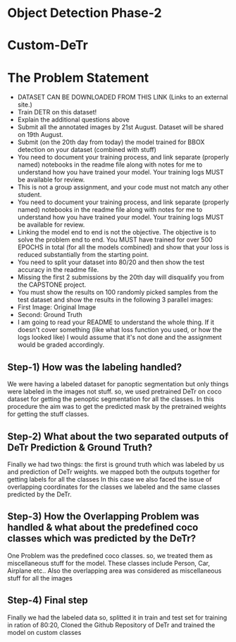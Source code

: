 # Object Detection Phase-2

# Custom-DeTr

# The Problem Statement

- DATASET CAN BE DOWNLOADED FROM THIS LINK (Links to an external site.)
- Train DETR on this dataset!
- Explain the additional questions above
- Submit all the annotated images by 21st August. Dataset will be shared on 19th August.
- Submit (on the 20th day from today) the model trained for BBOX detection on your dataset (combined with stuff)
- You need to document your training process, and link separate (properly named) notebooks in the readme file along with notes for me to understand how you have trained your model. Your training logs MUST be available for review.
- This is not a group assignment, and your code must not match any other student.
- You need to document your training process, and link separate (properly named) notebooks in the readme file along with notes for me to understand how you have trained your model. Your training logs MUST be available for review.  
- Linking the model end to end is not the objective. The objective is to solve the problem end to end. You MUST have trained for over 500 EPOCHS in total (for all the models combined) and show that your loss is reduced substantially from the starting point.
- You need to split your dataset into 80/20 and then show the test accuracy in the readme file.
- Missing the first 2 submissions by the 20th day will disqualify you from the CAPSTONE project.
- You must show the results on 100 randomly picked samples from the test dataset and show the results in the following 3 parallel images:
- First Image: Original Image
- Second: Ground Truth
- I am going to read your README to understand the whole thing. If it doesn't cover something (like what loss function you used, or how the logs looked like) I would assume that it's not done and the assignment would be graded accordingly. 


## Step-1) How was the labeling handled?
We were having a labeled dataset for panoptic segmentation but only things were labeled in the images not stuff. so, we used pretrained DeTr on coco dataset for getting the penoptic segmentation for all the classes. 
In this procedure the aim was to get the predicted mask by the pretrained weights for getting the stuff classes. 

## Step-2) What about the two separated outputs of DeTr Prediction & Ground Truth?
Finally we had two things: the first is ground truth which was labeled by us and prediction of DeTr weights. we mapped both the outputs together for getting labels for all the classes 
In this case we also faced the issue of overlapping coordinates for the classes we labeled and the same classes predicted by the DeTr.

## Step-3) How the Overlapping Problem was handled & what about the predefined coco classes which was predicted by the DeTr?
One Problem was the predefined coco classes. so, we treated them as miscellaneous stuff for the model. These classes include Person, Car, Airplane etc..
Also the overlapping area was considered  as miscellaneous stuff for all the images

## Step-4) Final step
Finally we had the labeled data so, splitted it in train and test set for training in ration of 80:20, Cloned the Github Repository of DeTr and trained the model on custom classes
